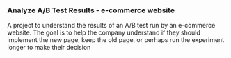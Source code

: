### Analyze A/B Test Results - e-commerce website
A project to understand the results of an A/B test run by an e-commerce website. The goal is to help the company understand if they should implement the new page, keep the old page, or perhaps run the experiment longer to make their decision
